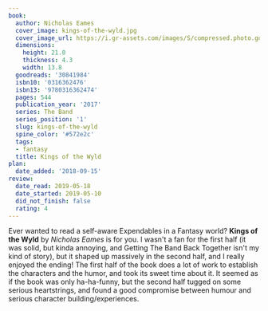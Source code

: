 ```yaml
---
book:
  author: Nicholas Eames
  cover_image: kings-of-the-wyld.jpg
  cover_image_url: https://i.gr-assets.com/images/S/compressed.photo.goodreads.com/books/1477027207l/30841984._SX98_.jpg
  dimensions:
    height: 21.0
    thickness: 4.3
    width: 13.8
  goodreads: '30841984'
  isbn10: '0316362476'
  isbn13: '9780316362474'
  pages: 544
  publication_year: '2017'
  series: The Band
  series_position: '1'
  slug: kings-of-the-wyld
  spine_color: '#572e2c'
  tags:
  - fantasy
  title: Kings of the Wyld
plan:
  date_added: '2018-09-15'
review:
  date_read: 2019-05-18
  date_started: 2019-05-10
  did_not_finish: false
  rating: 4
---
```


Ever wanted to read a self-aware Expendables in a Fantasy world? **Kings of the Wyld** by *Nicholas Eames* is for you. I wasn't a fan for the first half (it was solid, but kinda annoying, and Getting The Band Back Together isn't my kind of story), but it shaped up massively in the second half, and I really enjoyed the ending!
The first half of the book does a lot of work to establish the characters and the humor, and took its sweet time about it. It seemed as if the book was only ha-ha-funny, but the second half tugged on some serious heartstrings, and found a good compromise between humour and serious character building/experiences.
